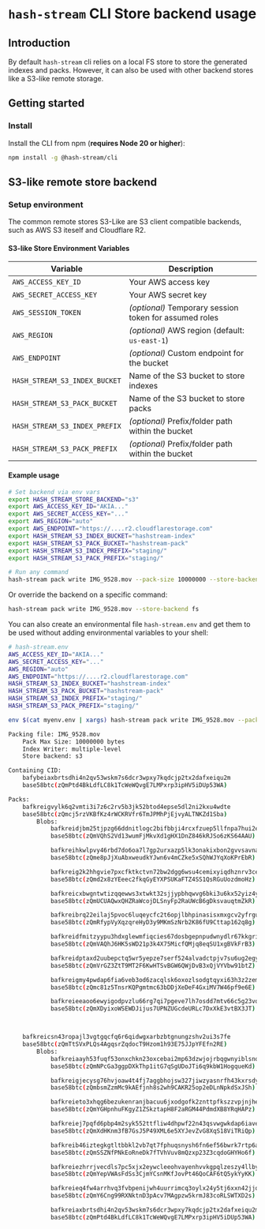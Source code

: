# `hash-stream` CLI Store backend usage

## Introduction

By default `hash-stream` cli relies on a local FS store to store the generated indexes and packs. However, it can also be used with other backend stores like a S3-like remote storage.

## Getting started

### Install

Install the CLI from npm (**requires Node 20 or higher**):

```sh
npm install -g @hash-stream/cli
```

## S3-like remote store backend

### Setup environment

The common remote stores S3-Like are S3 client compatible backends, such as AWS S3 iteself and Cloudflare R2.

#### S3-like Store Environment Variables

| Variable                      | Description                                            |
| ----------------------------- | ------------------------------------------------------ |
| `AWS_ACCESS_KEY_ID`           | Your AWS access key                                    |
| `AWS_SECRET_ACCESS_KEY`       | Your AWS secret key                                    |
| `AWS_SESSION_TOKEN`           | _(optional)_ Temporary session token for assumed roles |
| `AWS_REGION`                  | _(optional)_ AWS region (default: `us-east-1`)         |
| `AWS_ENDPOINT`                | _(optional)_ Custom endpoint for the bucket            |
| `HASH_STREAM_S3_INDEX_BUCKET` | Name of the S3 bucket to store indexes                 |
| `HASH_STREAM_S3_PACK_BUCKET`  | Name of the S3 bucket to store packs                   |
| `HASH_STREAM_S3_INDEX_PREFIX` | _(optional)_ Prefix/folder path within the bucket      |
| `HASH_STREAM_S3_PACK_PREFIX`  | _(optional)_ Prefix/folder path within the bucket      |

#### Example usage

```sh
# Set backend via env vars
export HASH_STREAM_STORE_BACKEND="s3"
export AWS_ACCESS_KEY_ID="AKIA..."
export AWS_SECRET_ACCESS_KEY="..."
export AWS_REGION="auto"
export AWS_ENDPOINT="https://....r2.cloudflarestorage.com"
export HASH_STREAM_S3_INDEX_BUCKET="hashstream-index"
export HASH_STREAM_S3_PACK_BUCKET="hashstream-pack"
export HASH_STREAM_S3_INDEX_PREFIX="staging/"
export HASH_STREAM_S3_PACK_PREFIX="staging/"

# Run any command
hash-stream pack write IMG_9528.mov --pack-size 10000000 --store-backend s3
```

Or override the backend on a specific command:

```sh
hash-stream pack write IMG_9528.mov --store-backend fs
```

You can also create an environmental file `hash-stream.env` and get them to be used without adding environmental variables to your shell:

```sh
# hash-stream.env
AWS_ACCESS_KEY_ID="AKIA..."
AWS_SECRET_ACCESS_KEY="..."
AWS_REGION="auto"
AWS_ENDPOINT="https://....r2.cloudflarestorage.com"
HASH_STREAM_S3_INDEX_BUCKET="hashstream-index"
HASH_STREAM_S3_PACK_BUCKET="hashstream-pack"
HASH_STREAM_S3_INDEX_PREFIX="staging/"
HASH_STREAM_S3_PACK_PREFIX="staging/"
```

```sh
env $(cat myenv.env | xargs) hash-stream pack write IMG_9528.mov --pack-size 10000000 --store-backend s3

Packing file: IMG_9528.mov
    Pack Max Size: 10000000 bytes
    Index Writer: multiple-level
    Store backend: s3

Containing CID:
    bafybeiaxbrtsdhi4n2qv53wskm7s6dcr3wpxy7kqdcjp2tx2dafxeiqu2m
    base58btc(zQmPtd4BkLdfLC8k1TcWeWQvgE7LMPxrp3ipHV5iDUp53WA)

Packs:
    bafkreigvylk6q2vmti3i7z6c2rv5b3jk52btod4epse5dl2ni2kxu4wdte
    base58btc(zQmcj5rzVKBfKz4rWCKRVfr6TmJPMhPjEjvyALTNKZd1Sba)
        Blobs:
            bafkreidjbm25tjpzg66ddnitlogc2bifbbji4rcxfzuep5llfnpa7hui2e
            base58btc(zQmVQhS2Vd13wumFjMkvXd1gHX1DnZ846kRJSo6zKS64AAU)

            bafkreihkwlpvy46rbd7do6oa7l7gp2urxazp5lk3onakixbon2gvvsavna
            base58btc(zQme8pJjXuAbxweudkYJwn6v4mCZke5xSQhWJYqXoKPrEbR)

            bafkreig2k2hhgvie7pxcfktkctvn72bw2dgg6wsu4cemixyiqdhznrv3ce
            base58btc(zQmd2x8zYEeec2fkqGyEYXPSUKaFTZ4SS1QsRGuUozdmoHz)

            bafkreicxbwgntwtizqqewws3xtwkt32sjjypbhqwvg6bki3u6kx52yiz4y
            base58btc(zQmUCUAQwxQHZRaWcojDLSnyFp2RaUWcB6gDksvauqtmZkR)

            bafkreibrq22eilaj5pvoc6luqeycfc2t6opjlbhpinasisxmxgcv2yfrgu
            base58btc(zQmRfypVyXqzqreHyD3y9MKmSzNrb2K86fU9Cttap162q8g)

            bafkreidfmitzyypu3hdxglewmfiqcies67dosbgepnpudwnydlr67kkgri
            base58btc(zQmVAQhJ6HK5sWD21p3k4X75MicfQMjq8eqSU1xgBVkFrB3)

            bafkreidptaxd2uubepctq5wr5yepze7serf524alvadctpjv7su6ug2egy
            base58btc(zQmVrGZ3ZtT9MT2F6KwHTSvBGW6QWjDvB3xQjVYVbw91btZ)

            bafkreigmy4pwdap6fia6veb3od6zacqlsk6oxozlsodgtqyxi63h3z2zem
            base58btc(zQmc81z5TnsrKQPgmtmc63bDDjXeDeF4GxiMV7W46pf9e6E)

            bafkreieeaoo6ewyigodpvzlu66rg7qi7pgeve7lh7osdd7mtv66c5g23vq
            base58btc(zQmXDyixoWSEWDJijus7UPNZUGcdeURLc7DxXkE3vtBX3JT)



    bafkreicsn43ropajl3vgtgqcfq6r6qidwgxarbzbtgnungzshv2ui3s7fe
    base58btc(zQmTtSVxPLQs4AgqsrZqdocT9Hzom1h93E75JJpYFEfn2RE)
        Blobs:
            bafkreiaayh53fuqf53onxchkn23oxcebai2mp63dzwjojrbqgwnyiblsnq
            base58btc(zQmNPcGa3ggpDXkThp1itG7qSgUDoJTi6q9kbW1HogqueKd)

            bafkreigjecysg76hvjoaw4t4fj7aggbhojsw327jiwzyasnrfh43kxrsdy
            base58btc(zQmbsmZzmMc9kAEfjnh8s2wh9CAKR25op2eDLnNpkdSxJSh)

            bafkreieto3xhqg6bezukenranjbacuu6jxodgofk2znttpfkszzvpjnjhe
            base58btc(zQmYGHpnhuFKgyZ1ZSkztapH8F2aRGM44PdmdXB8YRqHAPz)

            bafkreiej7pqfd6pbp4m2syk552ttfliw4dhpwf22n43qsvwgwkdap6iave
            base58btc(zQmXdHKnm3fB7GsJ5P49XML6e5XYJevZvG8XqS18ViTRiQp)

            bafkreib46iztegkgtltbbkl2vb7qt7fphuqsnysh6fn6ef56bwrk7rtp6a
            base58btc(zQmSSZNfPNkEoRneDk7fTVhVuv8mQzxp23Z3cqdoGHYHo6f)

            bafkreiezhrrjvecdls7pc5xjx2eywcleeohvayenhvvkgpqlzeszy4llby
            base58btc(zQmYepVWAsFdSs3CjmYCsnMKfJovPt46QoCAF6tQ5ykYyKK)

            bafkreieq4fw4arrhvq3fvbpenijwh4uurrimcq3oylx24y5tj6xxn42jjq
            base58btc(zQmY6Cng99RXNktnD3pAcv7MAgpzw5krmJ83coRLSWTXD2s)

            bafkreiaxbrtsdhi4n2qv53wskm7s6dcr3wpxy7kqdcjp2tx2dafxeiqu2m
            base58btc(zQmPtd4BkLdfLC8k1TcWeWQvgE7LMPxrp3ipHV5iDUp53WA)
```
